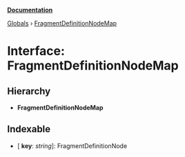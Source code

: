 **[Documentation](../README.md)**

[Globals](../README.md) › [FragmentDefinitionNodeMap](fragmentdefinitionnodemap.md)

# Interface: FragmentDefinitionNodeMap

## Hierarchy

* **FragmentDefinitionNodeMap**

## Indexable

* \[ **key**: *string*\]: FragmentDefinitionNode